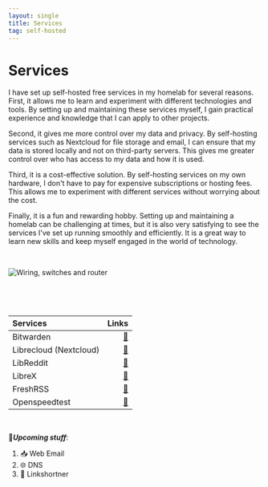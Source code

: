 ```yaml
---
layout: single
title: Services
tag: self-hosted
---
```


# Services

I have set up self-hosted free services in my homelab for several reasons. First, it allows me to learn and experiment with different technologies and tools. By setting up and maintaining these services myself, I gain practical experience and knowledge that I can apply to other projects.

Second, it gives me more control over my data and privacy. By self-hosting services such as Nextcloud for file storage and email, I can ensure that my data is stored locally and not on third-party servers. This gives me greater control over who has access to my data and how it is used.

Third, it is a cost-effective solution. By self-hosting services on my own hardware, I don't have to pay for expensive subscriptions or hosting fees. This allows me to experiment with different services without worrying about the cost.

Finally, it is a fun and rewarding hobby. Setting up and maintaining a homelab can be challenging at times, but it is also very satisfying to see the services I've set up running smoothly and efficiently. It is a great way to learn new skills and keep myself engaged in the world of technology.  

&nbsp;

![Wiring, switches and router](https://media1.giphy.com/media/SyV2qpZXupdxvm7sad/giphy.gif?cid=ecf05e47uyvsp9nwcmmk5lubk91g6lzsnnyfnvfn5lpn8lmj&rid=giphy.gif&ct=g)

&nbsp;

&nbsp;

| **Services** | **Links** |
| :--- | ---: |
| Bitwarden |   [🔗](https://box.shellshock.lol) |
| Librecloud (Nextcloud) |   [🔗](https://nc.shellshock.lol) |
| LibReddit | [🔗](https://reddit.shellshock.lol) |  
| LibreX | [🔗](https://search.shellshock.lol) |  
| FreshRSS | [🔗](https://rss.ox10.xyz) |  
| Openspeedtest | [🔗](https://speedtest.shellshock.lol) |  

&nbsp;
&nbsp;

🌱___Upcoming stuff___:

1. 📥 Web Email
2. 🌐 DNS
3. 🔗 Linkshortner

&nbsp;
